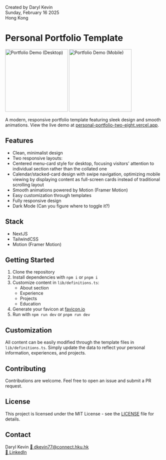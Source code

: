 Created by Daryl Kevin \
Sunday, February 16 2025 \
Hong Kong

# Personal Portfolio Template

<p float="left">
  <img src="./public/walkthorughs/desktop-view-walkthrough.gif" alt="Portfolio Demo (Desktop)" height="200"/>
  <img src="./public/walkthorughs/mobile-view-walkthrough.gif" alt="Portfolio Demo (Mobile)" height="200"/>
</p>

A modern, responsive portfolio template featuring sleek design and smooth animations. View the live demo at [personal-portfolio-two-eight.vercel.app](https://personal-portfolio-two-eight.vercel.app).

## Features

- Clean, minimalist design
- Two responsive layouts:
- Centered menu-card style for desktop, focusing visitors' attention to individual section rather than the collated one
- Calendar/stacked-card design with swipe navigation, optimizing mobile viewing by displaying content as full-screen cards instead of traditional scrolling layout
- Smooth animations powered by Motion (Framer Motion)
- Easy customization through templates
- Fully responsive design
- Dark Mode (Can you figure where to toggle it?)

## Stack

- NextJS
- TailwindCSS
- Motion (Framer Motion)

## Getting Started

1. Clone the repository
2. Install dependencies with `npm i` or `pnpm i`
3. Customize content in `lib/definitions.ts`:
   - About section
   - Experience
   - Projects
   - Education
4. Generate your favicon at [favicon.io](https://favicon.io)
5. Run with `npm run dev` or `pnpm run dev`

## Customization

All content can be easily modified through the template files in `lib/definitions.ts`. Simply update the data to reflect your personal information, experiences, and projects.

## Contributing

Contributions are welcome. Feel free to open an issue and submit a PR request.

## License

This project is licensed under the MIT License - see the [LICENSE](./LICENSE) file for details.

## Contact

Daryl Kevin
[📧 dkevin77@connect.hku.hk](mailto:dkevin77@connect.hku.hk)  
[💼 LinkedIn](https://www.linkedin.com/in/daryl-kevin)

